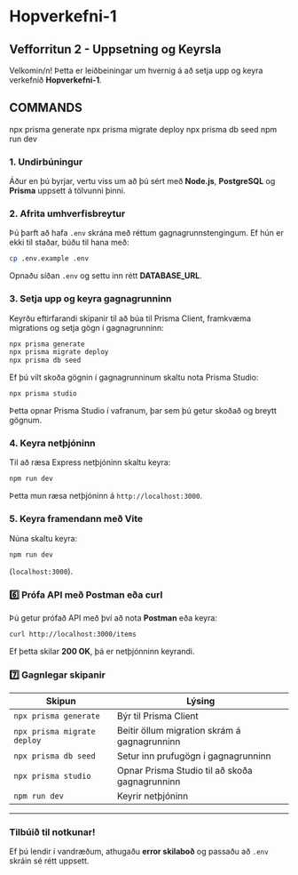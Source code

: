 # Hopverkefni-1

## Vefforritun 2 - Uppsetning og Keyrsla

Velkomin/n! Þetta er leiðbeiningar um hvernig á að setja upp og keyra verkefnið **Hopverkefni-1**.

## COMMANDS ##
npx prisma generate
npx prisma migrate deploy
npx prisma db seed
npm run dev


### **1️. Undirbúningur**
Áður en þú byrjar, vertu viss um að þú sért með **Node.js**, **PostgreSQL** og **Prisma** uppsett á tölvunni þinni.

### **2. Afrita umhverfisbreytur**
Þú þarft að hafa `.env` skrána með réttum gagnagrunnstengingum.
Ef hún er ekki til staðar, búðu til hana með:
```bash
cp .env.example .env
```
Opnaðu síðan `.env` og settu inn rétt **DATABASE_URL**.

### **3. Setja upp og keyra gagnagrunninn**
Keyrðu eftirfarandi skipanir til að búa til Prisma Client, framkvæma migrations og setja gögn í gagnagrunninn:

```bash
npx prisma generate
npx prisma migrate deploy
npx prisma db seed
```

Ef þú vilt skoða gögnin í gagnagrunninum skaltu nota Prisma Studio:
```bash
npx prisma studio
```
Þetta opnar Prisma Studio í vafranum, þar sem þú getur skoðað og breytt gögnum.

### **4. Keyra netþjóninn**
Til að ræsa Express netþjóninn skaltu keyra:
```bash
npm run dev
```
Þetta mun ræsa netþjóninn á `http://localhost:3000`.

### **5. Keyra framendann með Vite**
Núna skaltu keyra:
```bash
npm run dev
```
(`localhost:3000`).

### **6️⃣ Prófa API með Postman eða curl**
Þú getur prófað API með því að nota **Postman** eða keyra:
```bash
curl http://localhost:3000/items
```
Ef þetta skilar **200 OK**, þá er netþjónninn keyrandi.

### **7️⃣ Gagnlegar skipanir**
| Skipun | Lýsing |
|--------|---------|
| `npx prisma generate` | Býr til Prisma Client |
| `npx prisma migrate deploy` | Beitir öllum migration skrám á gagnagrunninn |
| `npx prisma db seed` | Setur inn prufugögn í gagnagrunninn |
| `npx prisma studio` | Opnar Prisma Studio til að skoða gagnagrunninn |
| `npm run dev` | Keyrir netþjóninn |

---

### **Tilbúið til notkunar!**
Ef þú lendir í vandræðum, athugaðu **error skilaboð** og passaðu að `.env` skráin sé rétt uppsett.

